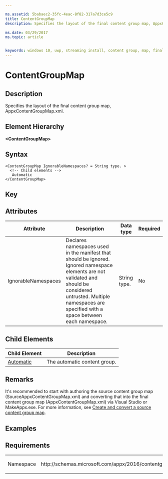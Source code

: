 ```yaml
---

ms.assetid: 5babaec2-35fc-4eac-8f82-317a7d3ce5c9
title: ContentGroupMap
description: Specifies the layout of the final content group map, AppxContentGroupMap.xml.

ms.date: 03/29/2017
ms.topic: article


keywords: windows 10, uwp, streaming install, content group, map, final content group, automatic content group
---
```


# ContentGroupMap

## Description
Specifies the layout of the final content group map, AppxContentGroupMap.xml.

## Element Hierarchy
<b>&lt;ContentGroupMap&gt;</b>

## Syntax
```syntax
<ContentGroupMap IgnorableNamespaces? = String type. >
  <!-- Child elements -->
   Automatic
</ContentGroupMap>
```

## Key

## Attributes

| Attribute | Description | Data type | Required |
|-----------|-------------|-----------|----------|
| IgnorableNamespaces | Declares namespaces used in the manifest that should be ignored. Ignored namespace elements are not validated and should be considered untrusted. Multiple namespaces are specified with a space between each namespace. | String type. | No |

## Child Elements

| Child Element | Description |
|---------------|-------------|
| [Automatic](element-final-automatic.md) | The automatic content group. |

## Remarks
It's recommended to start with authoring the source content group map (SourceAppxContentGroupMap.xml) and converting that into the final content group map (AppxContentGroupMap.xml) via Visual Studio or MakeAppx.exe. For more information, see [Create and convert a source content group map](https://docs.microsoft.com/windows/uwp/packaging/create-cgm).

## Examples

## Requirements
<table>
<colgroup>
<col width="50%" />
<col width="50%" />
</colgroup>
<tbody>
<tr class="odd">
<td><p>Namespace</p></td>
<td><p>http://schemas.microsoft.com/appx/2016/contentgroupmap</p></td>
</tr>
</tbody>
</table>